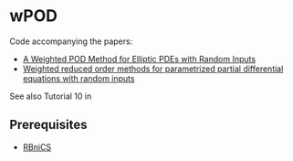 # wPOD

Code accompanying the papers: 

- [A Weighted POD Method for Elliptic PDEs with Random Inputs](https://arxiv.org/abs/1802.08724)
- [Weighted reduced order methods for parametrized partial differential equations with random inputs](https://arxiv.org/abs/1805.00828)

See also Tutorial 10 in 

## Prerequisites

- [RBniCS](https://gitlab.com/RBniCS/RBniCS)

